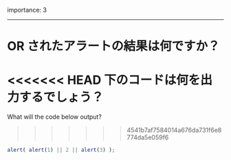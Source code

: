 importance: 3

---

# OR されたアラートの結果は何ですか？

<<<<<<< HEAD
下のコードは何を出力するでしょう？
=======
What will the code below output?
>>>>>>> 4541b7af7584014a676da731f6e8774da5e059f6

```js
alert( alert(1) || 2 || alert(3) );
```
